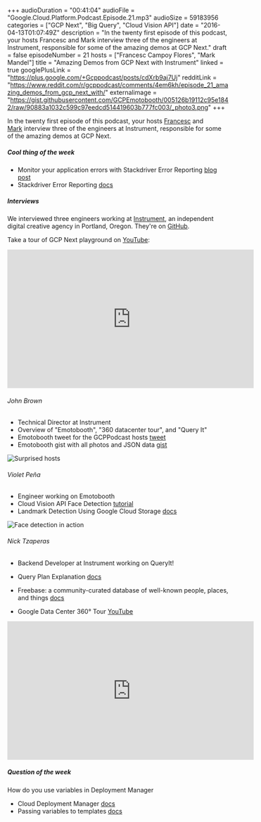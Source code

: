 +++
audioDuration = "00:41:04"
audioFile = "Google.Cloud.Platform.Podcast.Episode.21.mp3"
audioSize = 59183956
categories = ["GCP Next", "Big Query", "Cloud Vision API"]
date = "2016-04-13T01:07:49Z"
description = "In the twenty first episode of this podcast, your hosts Francesc and Mark interview three of the engineers at Instrument, responsible for some of the amazing demos at GCP Next."
draft = false
episodeNumber = 21
hosts = ["Francesc Campoy Flores", "Mark Mandel"]
title = "Amazing Demos from GCP Next with Instrument"
linked = true
googlePlusLink = "https://plus.google.com/+Gcppodcast/posts/cdXrb9aj7Uj"
redditLink = "https://www.reddit.com/r/gcppodcast/comments/4em6kh/episode_21_amazing_demos_from_gcp_next_with/"
externalimage = "https://gist.githubusercontent.com/GCPEmotobooth/005126b19112c95e1842/raw/90883a1032c599c97eedcd514419603b777fc003/_photo3.png"
+++

In the twenty first episode of this podcast, your hosts
[Francesc](http://twitter.com/francesc) and
[Mark](http://twitter.com/neurotic) interview
three of the engineers at Instrument, responsible for some
of the amazing demos at GCP Next.
<!--more-->

##### Cool thing of the week

- Monitor your application errors with Stackdriver Error Reporting [blog post](https://cloudplatform.googleblog.com/2016/04/monitor-your-application-errors-with-Stackdriver-Error-Reporting.html)
- Stackdriver Error Reporting [docs](https://cloud.google.com/error-reporting/)


##### Interviews

We interviewed three engineers working at [Instrument](http://instrument.com),
an independent digital creative agency in Portland, Oregon. They're on
[GitHub](https://github.com/Instrument).

Take a tour of GCP Next playground on [YouTube](https://www.youtube.com/watch?v=Lr0_ieJPkj4):

<iframe width="560" height="315" src="https://www.youtube.com/embed/Lr0_ieJPkj4" frameborder="0" allowfullscreen></iframe>

###### John Brown

- Technical Director at Instrument
- Overview of "Emotobooth", "360 datacenter tour", and "Query It"
- Emotobooth tweet for the GCPPodcast hosts [tweet](https://twitter.com/GCPemotobooth/status/712683828079276032)
- Emotobooth gist with all photos and JSON data [gist](https://gist.github.com/GCPEmotobooth/005126b19112c95e1842)

![Surprised hosts](https://gist.githubusercontent.com/GCPEmotobooth/005126b19112c95e1842/raw/90883a1032c599c97eedcd514419603b777fc003/_photo3.png "Surprised GCPPodcast hosts")


###### Violet Peña

- Engineer working on Emotobooth
- Cloud Vision API Face Detection [tutorial](https://cloud.google.com/vision/docs/face-tutorial)
- Landmark Detection Using Google Cloud Storage [docs](https://cloud.google.com/vision/docs/samples#landmark_detection_using_google_cloud_storage)

![Face detection in action](https://pbs.twimg.com/media/CeRuh5QUkAIsNoZ.jpg:medium "Face Detection in Action")


###### Nick Tzaperas

- Backend Developer at Instrument working on QueryIt!
- Query Plan Explanation [docs](https://cloud.google.com/bigquery/query-plan-explanation)
- Freebase: a community-curated database of well-known people, places, and things [docs](https://www.freebase.com/)

- Google Data Center 360° Tour [YouTube](https://www.youtube.com/watch?v=zDAYZU4A3w0)

<iframe width="560" height="315" src="https://www.youtube.com/embed/zDAYZU4A3w0" frameborder="0" allowfullscreen></iframe>

##### Question of the week

How do you use variables in Deployment Manager

- Cloud Deployment Manager [docs](https://cloud.google.com/deployment-manager/)
- Passing variables to templates [docs](https://cloud.google.com/deployment-manager/configuration/adding-templates)
